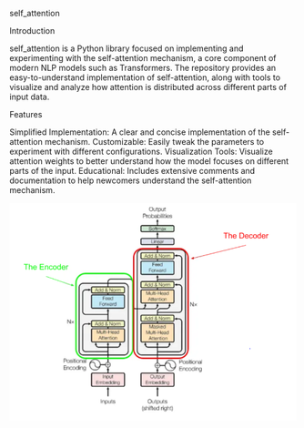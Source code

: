 self_attention


Introduction


self_attention is a Python library focused on implementing and experimenting with the self-attention mechanism, a core component of modern NLP models such as Transformers. The repository provides an easy-to-understand implementation of self-attention, along with tools to visualize and analyze how attention is distributed across different parts of input data.

Features


Simplified Implementation: A clear and concise implementation of the self-attention mechanism.
Customizable: Easily tweak the parameters to experiment with different configurations.
Visualization Tools: Visualize attention weights to better understand how the model focuses on different parts of the input.
Educational: Includes extensive comments and documentation to help newcomers understand the self-attention mechanism.


<img alt="Multiheaded attention " src="0_jKqypwGzmDv7KDUZ.png" />
